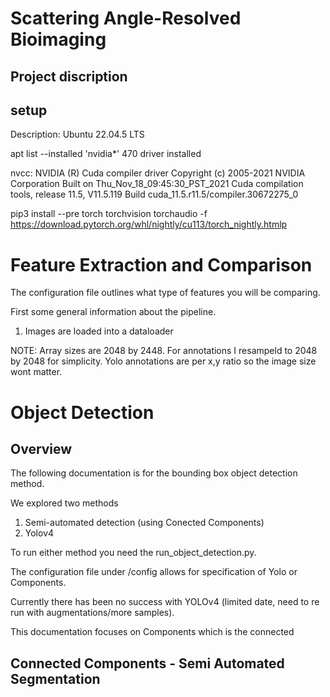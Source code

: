 # Scattering Angle-Resolved Bioimaging
## Project discription

## setup
Description:	Ubuntu 22.04.5 LTS

 apt list --installed 'nvidia*'
470 driver installed

nvcc: NVIDIA (R) Cuda compiler driver
Copyright (c) 2005-2021 NVIDIA Corporation
Built on Thu_Nov_18_09:45:30_PST_2021
Cuda compilation tools, release 11.5, V11.5.119
Build cuda_11.5.r11.5/compiler.30672275_0


pip3 install --pre torch torchvision torchaudio -f https://download.pytorch.org/whl/nightly/cu113/torch_nightly.htmlp


# Feature Extraction and Comparison

The configuration file outlines what type of features you will be comparing.

First some general information about the pipeline.
1. Images are loaded into a dataloader


NOTE:
Array sizes are 2048 by 2448. For annotations I resampeld to 2048 by 2048 for simplicity. Yolo annotations are per x,y ratio so the image size wont matter.








# Object Detection

## Overview 

The following documentation is for the bounding box object detection method.

We explored two methods
1. Semi-automated detection (using Conected Components)
2. Yolov4

To run either method you need the run_object_detection.py.

The configuration file under /config allows for specification of Yolo or Components.

Currently there has been no success with YOLOv4 (limited date, need to re run with augmentations/more samples).

This documentation focuses on Components which is the connected

## Connected Components - Semi Automated Segmentation


